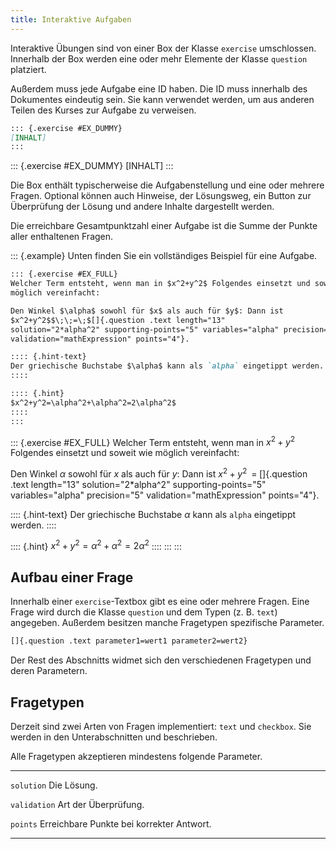 ```yaml
---
title: Interaktive Aufgaben
---
```


Interaktive Übungen sind von einer Box der Klasse `exercise` umschlossen.
Innerhalb der Box werden eine oder mehr Elemente der Klasse `question` platziert.

Außerdem muss jede Aufgabe eine ID haben. Die ID muss innerhalb des Dokumentes
eindeutig sein. Sie kann verwendet werden, um aus anderen Teilen des Kurses
zur Aufgabe zu verweisen.

```markdown
::: {.exercise #EX_DUMMY}
[INHALT]
:::
```

::: {.exercise #EX_DUMMY}
[INHALT]
:::

Die Box enthält typischerweise die Aufgabenstellung und eine oder mehrere
Fragen. Optional können auch Hinweise, der Lösungsweg, ein Button zur
Überprüfung der Lösung und andere Inhalte dargestellt werden.

Die erreichbare Gesamtpunktzahl einer Aufgabe ist die Summe der Punkte aller
enthaltenen Fragen.

::: {.example}
Unten finden Sie ein vollständiges Beispiel für eine Aufgabe.

```markdown
::: {.exercise #EX_FULL}
Welcher Term entsteht, wenn man in $x^2+y^2$ Folgendes einsetzt und soweit wie
möglich vereinfacht:

Den Winkel $\alpha$ sowohl für $x$ als auch für $y$: Dann ist
$x^2+y^2$$\;\;=\;$[]{.question .text length="13"
solution="2*alpha^2" supporting-points="5" variables="alpha" precision="5"
validation="mathExpression" points="4"}.

:::: {.hint-text}
Der griechische Buchstabe $\alpha$ kann als `alpha` eingetippt werden.
::::

:::: {.hint}
$x^2+y^2=\alpha^2+\alpha^2=2\alpha^2$
::::
:::
```

::: {.exercise #EX_FULL}
Welcher Term entsteht, wenn man in $x^2+y^2$ Folgendes einsetzt und soweit wie
möglich vereinfacht:

Den Winkel $\alpha$ sowohl für $x$ als auch für $y$: Dann ist
$x^2+y^2$$\;\;=\;$[]{.question .text length="13"
solution="2*alpha^2" supporting-points="5" variables="alpha" precision="5"
validation="mathExpression" points="4"}.

:::: {.hint-text}
Der griechische Buchstabe $\alpha$ kann als `alpha` eingetippt werden.
::::

:::: {.hint}
$x^2+y^2=\alpha^2+\alpha^2=2\alpha^2$
::::
:::
:::

## Aufbau einer Frage

Innerhalb einer `exercise`-Textbox gibt es eine oder mehrere Fragen. Eine Frage
wird durch die Klasse `question` und dem Typen (z. B. `text`) angegeben. Außerdem
besitzen manche Fragetypen spezifische Parameter.

```markdown
[]{.question .text parameter1=wert1 parameter2=wert2}
```

Der Rest des Abschnitts widmet sich den verschiedenen Fragetypen und deren
Parametern.

## Fragetypen

Derzeit sind zwei Arten von Fragen implementiert: `text` und `checkbox`. Sie
werden in den Unterabschnitten
[](/section/02-elements/10-interactive-exercises/01-text) und
[](/section/02-elements/10-interactive-exercises/02-checkbox) beschrieben.

Alle Fragetypen akzeptieren mindestens folgende Parameter.

------------------- -----------------------------------------------------------
`solution`          Die Lösung.

`validation`        Art der Überprüfung.

`points`            Erreichbare Punkte bei korrekter Antwort.
------------------- -----------------------------------------------------------
